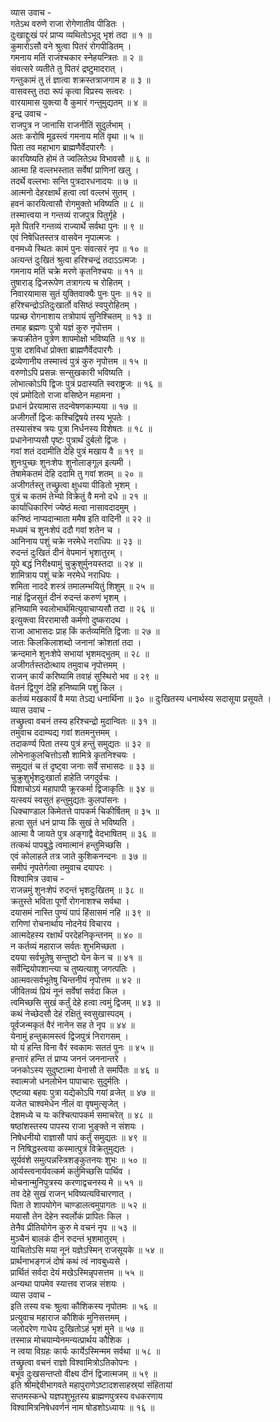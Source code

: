 व्यास उवाच -  
गतेऽथ वरुणे राजा रोगेणातीव पीडितः ।  
दुःखाद्दुःखं परं प्राप्य व्यथितोऽभूद्‌ भृशं तदा ॥ १ ॥  
कुमारोऽसौ वने श्रुत्वा पितरं रोगपीडितम् ।  
गमनाय मतिं राजंश्चकार स्नेहयन्त्रितः ॥ २ ॥  
संवत्सरे व्यतीते तु पितरं द्रष्टुमादरात् ।  
गन्तुकामं तु तं ज्ञात्वा शक्रस्तत्राजगाम ह ॥ ३ ॥  
वासवस्तु तदा रूपं कृत्वा विप्रस्य सत्वरः ।  
वारयामास युक्त्या वै कुमारं गन्तुमुद्यतम् ॥ ४ ॥  
इन्द्र उवाच -  
राजपुत्र न जानासि राजनीतिं सुदुर्लभाम् ।  
अतः करोषि मूढस्त्वं गमनाय मतिं वृथा ॥ ५ ॥  
पिता तव महाभाग ब्राह्मणैर्वेदपारगैः ।  
कारयिष्यति होमं ते ज्वलितेऽथ विभावसौ ॥ ६ ॥  
आत्मा हि वल्लभस्तात सर्वेषां प्राणिनां खलु ।  
तदर्थे वल्लभाः सन्ति पुत्रदारधनादयः ॥ ७ ॥  
आत्मनो देहरक्षार्थं हत्वा त्वां वल्लभं सुतम् ।  
हवनं कारयित्वासौ रोगमुक्तो भविष्यति ॥ ८ ॥  
तस्मात्त्वया न गन्तव्यं राजपुत्र पितुर्गृहे ।  
मृते पितरि गन्तव्यं राज्यार्थे सर्वथा पुनः ॥ ९ ॥  
एवं निषेधितस्तत्र वासवेन नृपात्मजः ।  
वनमध्ये स्थितः कामं पुनः संवत्सरं नृप ॥ १० ॥  
अत्यन्तं दुःखितं श्रुत्वा हरिश्चन्द्रं तदाऽऽत्मजः ।  
गमनाय मतिं चक्रे मरणे कृतनिश्चयः ॥ ११ ॥  
तुषाराड् द्विजरूपेण तत्रागत्य च रोहितम् ।  
निवारयामास सुतं युक्तिवाक्यैः पुनः पुनः ॥ १२ ॥  
हरिश्चन्द्रोऽतिदुःखार्तो वसिष्ठं स्वपुरोहितम् ।  
पप्रच्छ रोगनाशाय तत्रोपायं सुनिश्चितम् ॥ १३ ॥  
तमाह ब्रह्मणः पुत्रो यज्ञं कुरु नृपोत्तम ।  
क्रयक्रीतेन पुत्रेण शापमोक्षो भविष्यति ॥ १४ ॥  
पुत्रा दशविधां प्रोक्ता ब्राह्मणैर्वेदपारगैः ।  
द्रव्येणानीय तस्मात्त्वं पुत्रं कुरु नृपोत्तम ॥ १५ ॥  
वरुणोऽपि प्रसन्नः सन्सुखकारी भविष्यति ।  
लोभात्कोऽपि द्विजः पुत्रं प्रदास्यति स्वराष्ट्रजः ॥ १६ ॥  
एवं प्रमोदितो राजा वसिष्ठेन महामना ।  
प्रधानं प्रेरयामास तदन्वेषणकाम्यया ॥ १७ ॥  
अजीगर्तो द्विजः कश्चिद्विषये तस्य भूपतेः ।  
तस्यासंश्च त्रयः पुत्रा निर्धनस्य विशेषतः ॥ १८ ॥  
प्रधानेनाप्यसौ पृष्टः पुत्रार्थं दुर्बलो द्विजः ।  
गवां शतं ददामीति देहि पुत्रं मखाय वै ॥ १९ ॥  
शुनःपुच्छः शुनःशेपः शुनोलाङ्गूल इत्यमी ।  
तेषामेकतमं देहि ददामि तु गवां शतम् ॥ २० ॥  
अजीगर्तस्तु तच्छ्रुत्वा क्षुधया पीडितो भृशम् ।  
पुत्रं च कतमं तेभ्यो विक्रेतुं वै मनो दधे ॥ २१ ॥  
कार्याधिकारिणं ज्येष्ठं मत्वा नासावदादमुम् ।  
कनिष्ठं नाप्यदान्माता ममैष इति वादिनी ॥ २२ ॥  
मध्यमं च शुनःशेपं ददौ गवां शतेन च ।  
आनिनाय पशुं चक्रे नरमेधे नराधिपः ॥ २३ ॥  
रुदन्तं दुःखितं दीनं वेपमानं भृशातुरम् ।  
यूपे बद्धं निरीक्ष्यामुं चुक्रुशुर्मुनयस्तदा ॥ २४ ॥  
शामित्राय पशुं चक्रे नरमेधे नराधिपः ।  
शमिता नाददे शस्त्रं तमालम्भयितुं शिशुम् ॥ २५ ॥  
नाहं द्विजसुतं दीनं रुदन्तं करुणं भृशम् ।  
हनिष्यामि स्वलोभार्थमित्युवाचाप्यसौ तदा ॥ २६ ॥  
इत्युक्त्वा विररामासौ कर्मणो दुष्करादथ ।  
राजा आभासदः प्राह किं कर्तव्यमिति द्विजाः ॥ २७ ॥  
जातः किलकिलाशब्दो जनानां क्रोशतां तदा ।  
क्रन्दमाने शुनःशेपे सभायां भृशमद्‌भुतम् ॥ २८ ॥  
अजीगर्तस्तदोत्थाय तमुवाच नृपोत्तमम् ।  
राजन् कार्यं करिष्यामि तवाहं सुस्थिरो भव ॥ २९ ॥  
वेतनं द्विगुणं देहि हनिष्यामि पशुं किल ।  
कर्तव्यं मखकार्यं वै मया तेऽद्य धनार्थिना ॥ ३० ॥
दुःखितस्य धनार्थस्य सदासूया प्रसूयते ।  
व्यास उवाच -  
तच्छ्रुत्वा वचनं तस्य हरिश्चन्द्रो मुदान्वितः ॥ ३१ ॥  
तमुवाच ददाम्यद्य गवां शतमनुत्तमम् ।  
तदाकर्ण्य पिता तस्य पुत्रं हन्तुं समुद्यतः ॥ ३२ ॥  
लोभेनाकुलचित्तोऽसौ शामित्रे कृतनिश्चयः ।  
समुद्यतं च तं दृष्ट्वा जनाः सर्वे सभासदः ॥ ३३ ॥  
चुक्रुशुर्भृशदुःखार्ता हाहेति जगदुर्वचः ।  
पिशाचोऽयं महापापी क्रूरकर्मा द्विजाकृतिः ॥ ३४ ॥  
यत्स्वयं स्वसुतं हन्तुमुद्यतः कुलपांसनः ।  
धिक्चाण्डाल किमेतत्ते पापकर्म चिकीर्षितम् ॥ ३५ ॥  
हत्वा सुतं धनं प्राप्य किं सुखं ते भविष्यति ।  
आत्मा वै जायते पुत्र अङ्गाद्वै वेदभाषितम् ॥ ३६ ॥  
तत्कथं पापबुद्धे त्वमात्मानं हन्तुमिच्छसि ।  
एवं कोलाहले तत्र जाते कुशिकनन्दनः ॥ ३७ ॥  
समीपं नृपतेर्गत्वा तमुवाच दयापरः ।  
विश्वामित्र उवाच -  
राजन्नमुं शुनःशेपं रुदन्तं भृशदुःखितम् ॥ ३८ ॥  
क्रतुस्ते भविता पूर्णो रोगनाशश्च सर्वथा ।  
दयासमं नास्ति पुण्यं पापं हिंसासमं नहि ॥ ३९ ॥  
रागिणां रोचनार्थाय नोदनेयं विचारय ।  
आत्मदेहस्य रक्षार्थं परदेहनिकृन्तनम् ॥ ४० ॥  
न कर्तव्यं महाराज सर्वतः शुभमिच्छता ।  
दयया सर्वभूतेषु सन्तुष्टो येन केन च ॥ ४१ ॥  
सर्वेन्द्रियोपशान्त्या च तुष्यत्याशु जगत्पतिः ।  
आत्मवत्सर्वभूतेषु चिन्तनीयं नृपोत्तम ॥ ४२ ॥  
जीवितव्यं प्रियं नूनं सर्वेषां सर्वदा किल ।  
त्वमिच्छसि सुखं कर्तुं देहे हत्वा त्वमुं द्विजम् ॥ ४३ ॥  
कथं नेच्छेदसौ देहं रक्षितुं स्वसुखास्पदम् ।  
पूर्वजन्मकृतं वैरं नानेन सह ते नृप ॥ ४४ ॥  
येनामुं हन्तुकामस्त्वं द्विजपुत्रं निरागसम् ।  
यो यं हन्ति विना वैरं स्वकामः सततं पुनः ॥ ४५ ॥  
हन्तारं हन्ति तं प्राप्य जननं जननान्तरे ।  
जनकोऽस्य सुदुष्टात्मा येनासौ ते समर्पितः ॥ ४६ ॥  
स्वात्मजो धनलोभेन पापाचारः सुदुर्मतिः ।  
एष्टव्या बहवः पुत्रा यद्येकोऽपि गयां व्रजेत् ॥ ४७ ॥  
यजेत चाश्वमेधेन नीलं वा वृषमुत्सृजेत् ।  
देशमध्ये च यः कश्चित्पापकर्म समाचरेत् ॥ ४८ ॥  
षष्ठांशस्तस्य पापस्य राजा भुङ्क्ते न संशयः ।  
निषेधनीयो राज्ञासौ पापं कर्तुं समुद्यतः ॥ ४९ ॥  
न निषिद्धस्त्वया कस्मात्पुत्रं विक्रेतुमुद्यतः ।  
सूर्यवंशे समुत्पन्नस्त्रिशङ्कुतनयः शुभः ॥ ५० ॥  
आर्यस्त्वनार्यवत्कर्म कर्तुमिच्छसि पार्थिव ।  
मोचनान्मुनिपुत्रस्य करणाद्वचनस्य मे ॥ ५१ ॥  
तव देहे सुखं राजन् भविष्यत्यविचारणात् ।  
पिता ते शापयोगेन चाण्डालत्वमुपागतः ॥ ५२ ॥  
मयासौ तेन देहेन स्वर्लोकं प्रापितः किल ।  
तेनैव प्रीतियोगेन कुरु मे वचनं नृप ॥ ५३ ॥  
मुञ्चैनं बालकं दीनं रुदन्तं भृशमातुरम् ।  
याचितोऽसि मया नूनं यज्ञेऽस्मिन् राजसूयके ॥ ५४ ॥  
प्रार्थनाभङ्गजं दोषं कथं त्वं नावबुध्यसे ।  
प्रार्थितं सर्वदा देयं मखेऽस्मिन्नृपसत्तम ॥ ५५ ॥  
अन्यथा पापमेव स्यात्तव राजन्न संशयः ।  
व्यास उवाच -  
इति तस्य वचः श्रुत्वा कौशिकस्य नृपोतमः ॥ ५६ ॥  
प्रत्युवाच महाराज कौशिकं मुनिसत्तमम् ।  
जलोदरेण गाधेय दुःखितोऽहं भृशं मुने ॥ ५७ ॥  
तस्मान्न मोचयाम्येनमन्यत्प्रार्थय कौशिक ।  
न त्वया विग्रहः कार्यः कार्येऽस्मिन्मम सर्वथा ॥ ५८ ॥  
तच्छ्रुत्वा वचनं राज्ञो विश्वामित्रोऽतिकोपनः ।  
बभूव दुःखसन्तप्तो वीक्ष्य दीनं द्विजात्मजम् ॥ ५९ ॥  
इति श्रीमद्देवीभागवते महापुराणेऽष्टादशसाहस्र्यां संहितायां  
सप्तमस्कन्धे यज्ञपशुभूतस्य ब्राह्मणपुत्रस्य वधकरणाय  
विश्वामित्रनिषेधवर्णनं नाम षोडशोऽध्यायः ॥ १६ ॥
